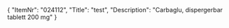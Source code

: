 {
  "ItemNr": "024112",
  "Title": "test",
  "Description": "Carbaglu, dispergerbar tablett 200 mg"
}